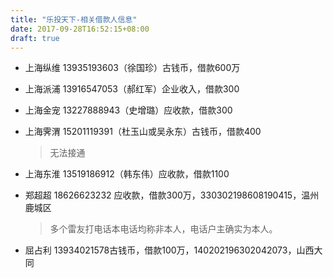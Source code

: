 ```yaml
---
title: "乐投天下-相关借款人信息"
date: 2017-09-28T16:52:15+08:00
draft: true
---
```



- 上海纵维 13935193603（徐国珍）古钱币，借款600万
	>
	
- 上海派浦 13916547053（郝红军）企业收入，借款300
	>
  
- 上海金宠 13227888943（史增璐）应收款，借款300
	>
  
- 上海霁渭 15201119391（杜玉山或吴永东）古钱币，借款400
	> 无法接通

- 上海东淮 13519186912（韩东伟）应收款，借款1100
	>
	
- 郑超超 18626623232 应收款，借款300万，330302198608190415，温州鹿城区
	> 多个雷友打电话本电话均称非本人，电话户主确实为本人。

- 屈占利 13934021578古钱币，借款100万，140202196302042073，山西大同